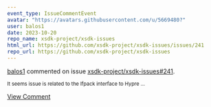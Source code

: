 ```yaml
---
event_type: IssueCommentEvent
avatar: "https://avatars.githubusercontent.com/u/5669480?"
user: balos1
date: 2023-10-20
repo_name: xsdk-project/xsdk-issues
html_url: https://github.com/xsdk-project/xsdk-issues/issues/241
repo_url: https://github.com/xsdk-project/xsdk-issues
---
```


<a href='https://github.com/balos1' target='_blank'>balos1</a> commented on issue <a href='https://github.com/xsdk-project/xsdk-issues/issues/241' target='_blank'>xsdk-project/xsdk-issues#241</a>.

<small>It seems issue is related to the Ifpack interface to Hypre ...</small>

<a href='https://github.com/xsdk-project/xsdk-issues/issues/241' target='_blank'>View Comment</a>